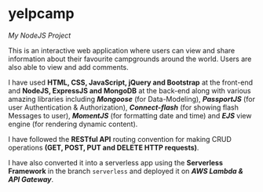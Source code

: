 # yelpcamp
_My NodeJS Project_

This is an interactive web application where users can view and share information about their favourite campgrounds around the world. Users are also able to view and add comments.

I have used **HTML, CSS, JavaScript, jQuery and Bootstrap** at the front-end and **NodeJS, ExpressJS and MongoDB** at the back-end along with various amazing libraries including ***Mongoose*** (for Data-Modeling), ***PassportJS*** (for user Authentication & Authorization), ***Connect-flash*** (for showing flash Messages to user), ***MomentJS*** (for formatting date and time) and ***EJS*** view engine (for rendering dynamic content).

I have followed the **RESTful API** routing convention for making CRUD operations **(GET, POST, PUT and DELETE HTTP requests)**.

I have also converted it into a serverless app using the **Serverless Framework** in the branch `serverless` and deployed it on ***AWS Lambda & API Gateway***.


